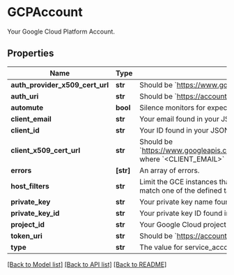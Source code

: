 # GCPAccount

Your Google Cloud Platform Account.

## Properties

| Name                            | Type      | Description                                                                                                                                                                              | Notes      |
| ------------------------------- | --------- | ---------------------------------------------------------------------------------------------------------------------------------------------------------------------------------------- | ---------- |
| **auth_provider_x509_cert_url** | **str**   | Should be &#x60;https://www.googleapis.com/oauth2/v1/certs&#x60;.                                                                                                                        | [optional] |
| **auth_uri**                    | **str**   | Should be &#x60;https://accounts.google.com/o/oauth2/auth&#x60;.                                                                                                                         | [optional] |
| **automute**                    | **bool**  | Silence monitors for expected GCE instance shutdowns.                                                                                                                                    | [optional] |
| **client_email**                | **str**   | Your email found in your JSON service account key.                                                                                                                                       | [optional] |
| **client_id**                   | **str**   | Your ID found in your JSON service account key.                                                                                                                                          | [optional] |
| **client_x509_cert_url**        | **str**   | Should be &#x60;https://www.googleapis.com/robot/v1/metadata/x509/&lt;CLIENT_EMAIL&gt;&#x60; where &#x60;&lt;CLIENT_EMAIL&gt;&#x60; is the email found in your JSON service account key. | [optional] |
| **errors**                      | **[str]** | An array of errors.                                                                                                                                                                      | [optional] |
| **host_filters**                | **str**   | Limit the GCE instances that are pulled into Datadog by using tags. Only hosts that match one of the defined tags are imported into Datadog.                                             | [optional] |
| **private_key**                 | **str**   | Your private key name found in your JSON service account key.                                                                                                                            | [optional] |
| **private_key_id**              | **str**   | Your private key ID found in your JSON service account key.                                                                                                                              | [optional] |
| **project_id**                  | **str**   | Your Google Cloud project ID found in your JSON service account key.                                                                                                                     | [optional] |
| **token_uri**                   | **str**   | Should be &#x60;https://accounts.google.com/o/oauth2/token&#x60;.                                                                                                                        | [optional] |
| **type**                        | **str**   | The value for service_account found in your JSON service account key.                                                                                                                    | [optional] |

[[Back to Model list]](README.md#documentation-for-models) [[Back to API list]](README.md#documentation-for-api-endpoints) [[Back to README]](README.md)
